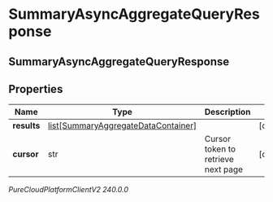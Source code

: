 # SummaryAsyncAggregateQueryResponse

## SummaryAsyncAggregateQueryResponse

## Properties

|Name | Type | Description | Notes|
|------------ | ------------- | ------------- | -------------|
| **results** | [list[SummaryAggregateDataContainer]](SummaryAggregateDataContainer) |  | [optional] |
| **cursor** | str | Cursor token to retrieve next page | [optional] |



_PureCloudPlatformClientV2 240.0.0_
